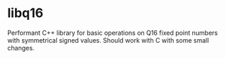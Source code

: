 # libq16

Performant C++ library for basic operations on Q16 fixed point numbers with symmetrical signed values. Should work with C with some small changes.
